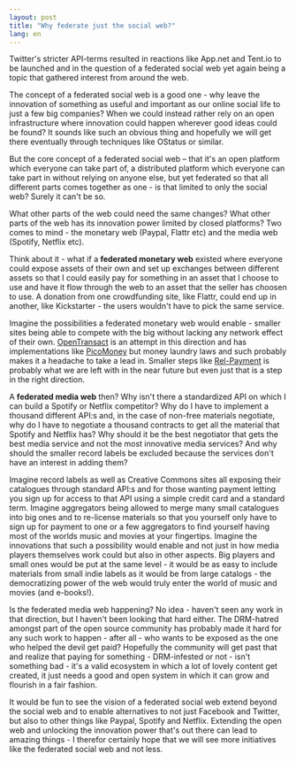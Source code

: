 ```yaml
---
layout: post
title: "Why federate just the social web?"
lang: en
---
```


Twitter's stricter API-terms resulted in reactions like App.net and Tent.io to be launched and in the question of a federated social web yet again being a topic that gathered interest from around the web.

The concept of a federated social web is a good one - why leave the innovation of something as useful and important as our online social life to just a few big companies? When we could instead rather rely on an open infrastructure where innovation could happen wherever good ideas could be found? It sounds like such an obvious thing and hopefully we will get there eventually through techniques like OStatus or similar.

But the core concept of a federated social web – that it's an open platform which everyone can take part of, a distributed platform which everyone can take part in without relying on anyone else, but yet federated so that all different parts comes together as one - is that limited to only the social web? Surely it can't be so.

What other parts of the web could need the same changes? What other parts of the web has its innovation power limited by closed platforms? Two comes to mind - the monetary web (Paypal, Flattr etc) and the media web (Spotify, Netflix etc).

Think about it - what if a **federated monetary web** existed where everyone could expose assets of their own and set up exchanges between different assets so that I could easily pay for something in an asset that I choose to use and have it flow through the web to an asset that the seller has choosen to use. A donation from one crowdfunding site, like Flattr, could end up in another, like Kickstarter - the users wouldn't have to pick the same service. 

Imagine the possibilities a federated monetary web would enable - smaller sites being able to compete with the big without lacking any network effect of their own. [OpenTransact](http://www.opentransact.org/) is an attempt in this direction and has implementations like [PicoMoney](https://picomoney.com/) but money laundry laws and such probably makes it a headache to take a lead in. Smaller steps like [Rel-Payment](http://relpayment.com/) is probably what we are left with in the near future but even just that is a step in the right direction.

A **federated media web** then? Why isn't there a standardized API on which I can build a Spotify or Netflix competitor? Why do I have to implement a thousand different API:s and, in the case of non-free materials negotiate, why do I have to negotiate a thousand contracts to get all the material that Spotify and Netflix has? Why should it be the best negotiator that gets the best media service and not the most innovative media services? And why should the smaller record labels be excluded because the services don't have an interest in adding them?

Imagine record labels as well as Creative Commons sites all exposing their catalogues through standard API:s and for those wanting payment letting you sign up for access to that API using a simple credit card and a standard term. Imagine aggregators being allowed to merge many small catalogues into big ones and to re-license materials so that you yourself only have to sign up for payment to one or a few aggregators to find yourself having most of the worlds music and movies at your fingertips. Imagine the innovations that such a possibility would enable and not just in how media players themselves work could but also in other aspects. Big players and small ones would be put at the same level - it would be as easy to include materials from small indie labels as it would be from large catalogs - the democratizing power of the web would truly enter the world of music and movies (and e-books!).

Is the federated media web happening? No idea - haven't seen any work in that direction, but I haven't been looking that hard either. The DRM-hatred amongst part of the open source community  has probably made it hard for any such work to happen - after all - who wants to be exposed as the one who helped the devil get paid? Hopefully the community will get past that and realize that paying for something - DRM-infested or not - isn't something bad - it's a valid ecosystem in which a lot of lovely content get created, it just needs a good and open system in which it can grow and flourish in a fair fashion.

It would be fun to see the vision of a federated social web extend beyond the social web and to enable alternatives to not just Facebook and Twitter, but also to other things like Paypal, Spotify and Netflix. Extending the open web and unlocking the innovation power that's out there can lead to amazing things - I therefor certainly hope that we will see more initiatives like the federated social web and not less.